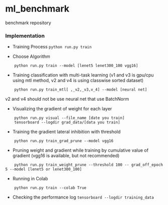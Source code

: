 # ml_benchmark
benchmark repository

### Implementation
- Training Process 
`python run.py train`

- Choose Algorithm
```shell script
    python run.py train --model [lenet5 lenet300_100 vgg16]
```
- Training classification with multi-task learning (v1 and v3 is gpu/cpu using mtl method, v2 and v4 is using classwise sorted dataset)
```shell script
    python run.py train_mtl[ ,_v2,_v3,v_4] --model [neural net]
```
v2 and v4 should not be use neural net that use BatchNorm

- Visualizing the gradient of weight for each layer
```shell script
    python run.py visual --file_name [date you train]
    tensorboard --logdir grad_data/[data you train]
```
- Training the gradient lateral inhibition with threshold
```shell script
    python run.py train_grad_prune --model vgg16    
```

- Pruning weight and gradient while training by cumulative value of gradient (vgg16 is available, but not recommended)
```shell script
    python run.py train_weight_prune --threshold 100 -- grad_off_epoch 5 --model [lenet5 or lenet300_100]
```
- Running in Colab
```shell script
    python run.py train --colab True
```
- Checking the performance log
`tensorboard --logdir training_data`
